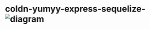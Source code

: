 # coldn-yumyy-express-sequelize-![diagram](https://user-images.githubusercontent.com/90012112/161618855-183a30cc-dc57-4aa8-b1d8-128bb99b5347.png)
